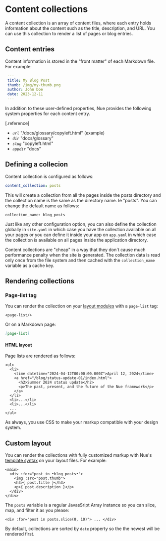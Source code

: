 

# Content collections
A content collection is an array of content files, where each entry holds information about the content such as the title, description, and URL. You can use this collection to render a list of pages or blog entries.


## Content entries
Content information is stored in the "front matter" of each Markdown file. For example:

``` yaml
 ---
 title: My Blog Post
 thumb: /img/my-thumb.png
 author: John Doe
 date: 2023-12-11
 ---
```

In addition to these user-defined properties, Nue provides the following system properties for each content entry.

[.reference]
  * *`url`* "/docs/glossary/copyleft.html" (example)
  * *`dir`* "docs/glossary"
  * *`slug`* "copyleft.html"
  * *`appdir`* "docs"



## Defining a collecion
Content collection is configured as follows:

``` yaml
content_collection: posts
```

This will create a collection from all the pages inside the posts directory and the collection name is the same as the directory name. Ie "posts". You can change the default name as follows:

```
collection_name: blog_posts
```

Just like any other configuration option, you can also define the collection globally in `site.yaml` in which case you have the collection available on all your pages or you can define it inside your app on `app.yaml` in which case the collection is available on all pages inside the application directory.

Content collections are "cheap" in a way that they don't cause much performance penalty when the site is generated. The collection data is read only once from the file system and then cached with the `collection_name` variable as a cache key.



## Rendering collections


### Page-list tag
You can render the collection on your [layout modules](custom-layots.html) with a `page-list` tag:

```
<page-list/>
```

Or on a Markdown page:

``` md
[page-list]
```


#### HTML layout
Page lists are rendered as follows:

```
<ul>
  <li>
    <time datetime="2024-04-12T00:00:00.000Z">April 12, 2024</time>
    <a href="/blog/status-update-01/index.html">
      <h2>Summer 2024 status update</h2>
      <p>The past, present, and the future of the Nue framework</p>
    </a>
  </li>
  <li>...</li>
  <li>...</li>
  ...
</ul>
```

As always, you use CSS to make your markup compatible with your design system.



## Custom layout
You can render the collections with fully customized markup with Nue's [template syntax](template-syntax.html) on your layout files. For example:


```
<main>
  <div :for="post in •blog_posts•">
    <img :src="post.thumb">
    <h3>{ post.title }</h3>
    <p>{ post.description }</p>
  </div>
</div>
```

The `posts` variable is a regular JavasSript Array instance so you can slice, map, and filter it as you please:

```
<div :for="post in posts.slice(0, 10)"> ... </div>
```

By default, collections are sorted by `date` property so the the newest will be rendered first.


